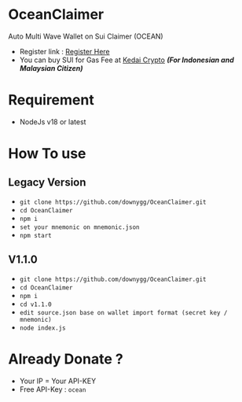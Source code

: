 # OceanClaimer
Auto Multi Wave Wallet on Sui Claimer (OCEAN)<br>
- Register link : [Register Here](t.me/waveonsuibot/walletapp?startapp=1528002)
- You can buy SUI for Gas Fee at [Kedai Crypto](https://t.me/kedai_CryptoBot) ***(For Indonesian and Malaysian Citizen)***

# Requirement
- NodeJs v18 or latest

# How To use
## Legacy Version
- ```git clone https://github.com/downygg/OceanClaimer.git```
- ```cd OceanClaimer```
- ```npm i```
- ```set your mnemonic on mnemonic.json```
- ```npm start```

## V1.1.0
- ```git clone https://github.com/downygg/OceanClaimer.git```
- ```cd OceanClaimer```
- ```npm i```
- ```cd v1.1.0```
- ```edit source.json base on wallet import format (secret key / mnemonic)```
- ```node index.js```

# Already Donate ?
- Your IP = Your API-KEY
- Free API-Key : ```ocean```

